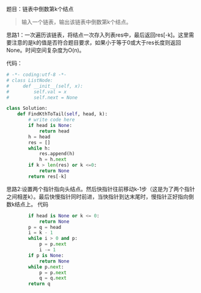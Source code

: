 题目：链表中倒数第k个结点
>输入一个链表，输出该链表中倒数第k个结点。

思路1：一次遍历该链表，将结点一次存入列表res中，最后返回res[-k]。这里需要注意的是k的值是否符合题目要求，如果小于等于0或大于res长度则返回None。时间空间复杂度为O(n)。

代码：
```python
# -*- coding:utf-8 -*-
# class ListNode:
#     def __init__(self, x):
#         self.val = x
#         self.next = None

class Solution:
    def FindKthToTail(self, head, k):
        # write code here
        if head is None:
            return head
        h = head
        res = []
        while h:
            res.append(h)
            h = h.next
        if k > len(res) or k <=0:
            return None
        return res[-k]
```


思路2:设置两个指针指向头结点。然后快指针往前移动k-1步（这是为了两个指针之间相差k）。最后快慢指针同时前进，当快指针到达末尾时，慢指针正好指向倒数k结点上。
代码
```python
        if head is None or k <= 0:
            return None
        p = q = head
        i = k - 1
        while i > 0 and p:
            p = p.next
            i -= 1
        if p is None:
            return None
        while p.next:
            p = p.next
            q = q.next
        return q
```
